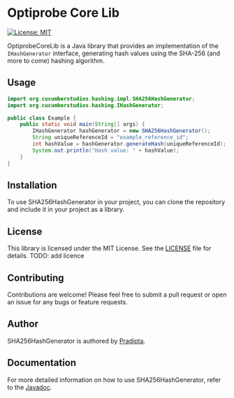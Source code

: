 # Optiprobe Core Lib

[![License: MIT](https://img.shields.io/badge/License-MIT-yellow.svg)](https://opensource.org/licenses/MIT)

OptiprobeCoreLib is a Java library that provides an implementation of the `IHashGenerator` interface, generating hash values using the SHA-256 (and more to come) hashing algorithm.

## Usage

```java
import org.cucumberstudios.hashing.impl.SHA256HashGenerator;
import org.cucumberstudios.hashing.IHashGenerator;

public class Example {
    public static void main(String[] args) {
        IHashGenerator hashGenerator = new SHA256HashGenerator();
        String uniqueReferenceId = "example_reference_id";
        int hashValue = hashGenerator.generateHash(uniqueReferenceId);
        System.out.println("Hash value: " + hashValue);
    }
}
```

## Installation

To use SHA256HashGenerator in your project, you can clone the repository and include it in your project as a library.

## License

This library is licensed under the MIT License. See the [LICENSE](LICENSE) file for details. TODO: add licence

## Contributing

Contributions are welcome! Please feel free to submit a pull request or open an issue for any bugs or feature requests.

## Author

SHA256HashGenerator is authored by [Pradipta](github.com/pradipta).


## Documentation

For more detailed information on how to use SHA256HashGenerator, refer to the [Javadoc](javadoc/index.html).
